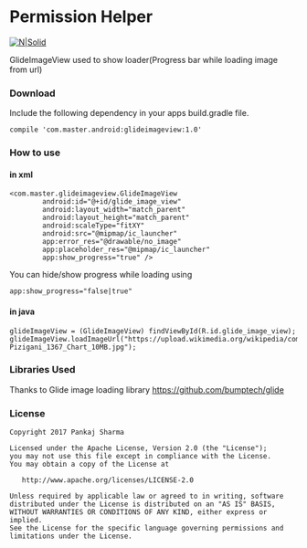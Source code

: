 # Permission Helper

[![N|Solid](https://img.shields.io/badge/Android%20Arsenal-PermissionHelper-brightgreen.svg)](https://android-arsenal.com/details/1/5532)

GlideImageView used to show loader(Progress bar while loading image from url)
  
### Download
Include the following dependency in your apps build.gradle file.
```
compile 'com.master.android:glideimageview:1.0'
```

### How to use
#### in xml
```
<com.master.glideimageview.GlideImageView
        android:id="@+id/glide_image_view"
        android:layout_width="match_parent"
        android:layout_height="match_parent"
        android:scaleType="fitXY"
        android:src="@mipmap/ic_launcher"
        app:error_res="@drawable/no_image"
        app:placeholder_res="@mipmap/ic_launcher"
        app:show_progress="true" />
```

You can hide/show progress while loading using 
```
app:show_progress="false|true"
```

#### in java
```
glideImageView = (GlideImageView) findViewById(R.id.glide_image_view);
glideImageView.loadImageUrl("https://upload.wikimedia.org/wikipedia/commons/thumb/f/ff/Pizigani_1367_Chart_10MB.jpg/800px-Pizigani_1367_Chart_10MB.jpg");
```

### Libraries Used
Thanks to Glide image loading library
https://github.com/bumptech/glide


### License
```
Copyright 2017 Pankaj Sharma

Licensed under the Apache License, Version 2.0 (the "License");
you may not use this file except in compliance with the License.
You may obtain a copy of the License at

   http://www.apache.org/licenses/LICENSE-2.0

Unless required by applicable law or agreed to in writing, software
distributed under the License is distributed on an "AS IS" BASIS,
WITHOUT WARRANTIES OR CONDITIONS OF ANY KIND, either express or implied.
See the License for the specific language governing permissions and
limitations under the License.
```